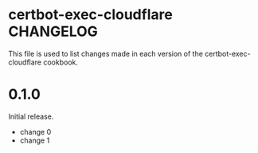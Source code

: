 # certbot-exec-cloudflare CHANGELOG

This file is used to list changes made in each version of the certbot-exec-cloudflare cookbook.

# 0.1.0

Initial release.

- change 0
- change 1

